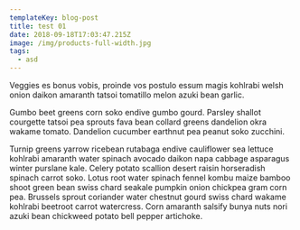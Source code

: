 ```yaml
---
templateKey: blog-post
title: test 01
date: 2018-09-18T17:03:47.215Z
image: /img/products-full-width.jpg
tags:
  - asd
---
```

Veggies es bonus vobis, proinde vos postulo essum magis kohlrabi welsh onion daikon amaranth tatsoi tomatillo melon azuki bean garlic.



Gumbo beet greens corn soko endive gumbo gourd. Parsley shallot courgette tatsoi pea sprouts fava bean collard greens dandelion okra wakame tomato. Dandelion cucumber earthnut pea peanut soko zucchini.



Turnip greens yarrow ricebean rutabaga endive cauliflower sea lettuce kohlrabi amaranth water spinach avocado daikon napa cabbage asparagus winter purslane kale. Celery potato scallion desert raisin horseradish spinach carrot soko. Lotus root water spinach fennel kombu maize bamboo shoot green bean swiss chard seakale pumpkin onion chickpea gram corn pea. Brussels sprout coriander water chestnut gourd swiss chard wakame kohlrabi beetroot carrot watercress. Corn amaranth salsify bunya nuts nori azuki bean chickweed potato bell pepper artichoke.

